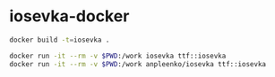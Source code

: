 # iosevka-docker


```bash
docker build -t=iosevka .
```

```bash
docker run -it --rm -v $PWD:/work iosevka ttf::iosevka
docker run -it --rm -v $PWD:/work anpleenko/iosevka ttf::iosevka
```
